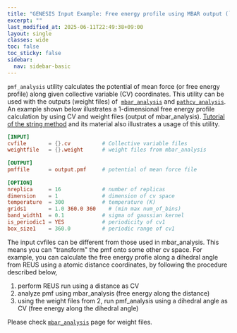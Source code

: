 ```yaml
---
title: "GENESIS Input Example: Free energy profile using MBAR output (`pmf_analysis`)"
excerpt: ""
last_modified_at: 2025-06-11T22:49:38+09:00
layout: single
classes: wide
toc: false
toc_sticky: false
sidebar:
  nav: sidebar-basic
---
```



`pmf_analysis` utility calculates the potential of mean force (or free energy
profile) along given collective variable (CV) coordinates. This utility can be
used with the outputs (weight files) of 
[`mbar_analysis`](/examples/mbar_multistate_bennett_acceptance_ratio_mbar_analysis/)
and
[`pathcv_analysis`](/examples/calculate_tangential_and_orthogonal_coordinates_to_a_pathway_from_samples_pathcv_analysis/).
An example shown below illustrates a 1-dimensional free energy profile
calculation by using CV and weight files (output of mbar_analysis).  [Tutorial
of the string method](/tutorials/genesis_tutorial_13.1_2022/) and its material
also illustrates a usage of this utility.


```toml
[INPUT]
cvfile       = {}.cv          # Collective variable files
weightfile   = {}.weight      # weight files from mbar_analysis
 
[OUTPUT]
pmffile      = output.pmf     # potential of mean force file
 
[OPTION]
nreplica     = 16             # number of replicas
dimension    = 1              # dimension of cv space
temperature  = 300            # temperature (K)
grids1       = 1.0 360.0 360    # (min max num_of_bins)
band_width1  = 0.1            # sigma of gaussian kernel
is_periodic1 = YES            # periodicity of cv1
box_size1    = 360.0          # periodic range of cv1
```

The input cvfiles can be different from those used in mbar_analysis.
This means you can "transform" the pmf onto some other cv space. For
example, you can calculate the free energy profie along a dihedral angle
from REUS using a atomic distance coordinates, by following the
procedure described below,

1.  perform REUS run using a distance as CV
2.  analyze pmf using mbar_analysis (free energy along the distance)
3.  using the weight files from 2, run pmf_analysis using a dihedral angle as CV (free energy along the dihedral angle)

Please check
[`mbar_analysis`](/examples/mbar_multistate_bennett_acceptance_ratio_mbar_analysis/)
page for weight files.

